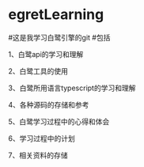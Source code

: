 # egretLearning
#这是我学习白鹭引擎的git
#包括

  1、白鹭api的学习和理解 
  
  2、白鹭工具的使用
  
  3、白鹭所用语言typescript的学习和理解
  
  4、各种源码的存储和参考
  
  5、白鹭学习过程中的心得和体会
  
  6、学习过程中的计划
  
  7、相关资料的存储
